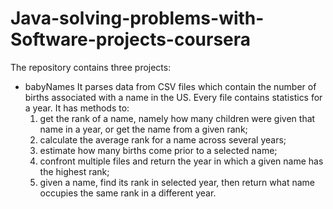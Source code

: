 ﻿# Java-solving-problems-with-Software-projects-coursera
 
 The repository contains three projects:
 
 - babyNames
 It parses data from CSV files which contain the number of births associated with a name in the US.
 Every file contains statistics for a year. It has methods to:
     1. get the rank of a name, namely how many children were given that name in a year,
     or get the name from a given rank; 
     2. calculate the average rank for a name across several years;
     3. estimate how many births come prior to a selected name;
     4. confront multiple files and return the year in which a given name has the highest rank;
     5. given a name, find its rank in selected year, then return what name occupies the same rank 
     in a different year.
